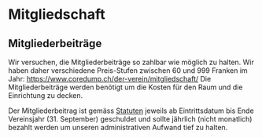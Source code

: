 # Mitgliedschaft

## Mitgliederbeiträge

Wir versuchen, die Mitgliederbeiträge so zahlbar wie möglich zu halten.
Wir haben daher verschiedene Preis-Stufen zwischen 60 und 999 Franken im
Jahr: <https://www.coredump.ch/der-verein/mitgliedschaft/> Die
Mitgliederbeiträge werden benötigt um die Kosten für den Raum und die
Einrichtung zu decken.

Der Mitgliederbeitrag ist gemäss [Statuten](./statuten.md) jeweils ab
Eintrittsdatum bis Ende Vereinsjahr (31. September) geschuldet und
sollte jährlich (nicht monatlich) bezahlt werden um unseren
administrativen Aufwand tief zu halten.
